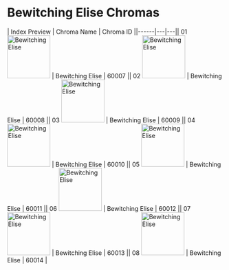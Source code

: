 # Bewitching Elise Chromas

| Index  Preview | Chroma Name | Chroma ID ||------|---|---|| 01  <img src='https://raw.communitydragon.org/latest/plugins/rcp-be-lol-game-data/global/default/v1/champion-chroma-images/60/60007.png' alt='Bewitching Elise' width='100'> | Bewitching Elise | 60007 || 02  <img src='https://raw.communitydragon.org/latest/plugins/rcp-be-lol-game-data/global/default/v1/champion-chroma-images/60/60008.png' alt='Bewitching Elise' width='100'> | Bewitching Elise | 60008 || 03  <img src='https://raw.communitydragon.org/latest/plugins/rcp-be-lol-game-data/global/default/v1/champion-chroma-images/60/60009.png' alt='Bewitching Elise' width='100'> | Bewitching Elise | 60009 || 04  <img src='https://raw.communitydragon.org/latest/plugins/rcp-be-lol-game-data/global/default/v1/champion-chroma-images/60/60010.png' alt='Bewitching Elise' width='100'> | Bewitching Elise | 60010 || 05  <img src='https://raw.communitydragon.org/latest/plugins/rcp-be-lol-game-data/global/default/v1/champion-chroma-images/60/60011.png' alt='Bewitching Elise' width='100'> | Bewitching Elise | 60011 || 06  <img src='https://raw.communitydragon.org/latest/plugins/rcp-be-lol-game-data/global/default/v1/champion-chroma-images/60/60012.png' alt='Bewitching Elise' width='100'> | Bewitching Elise | 60012 || 07  <img src='https://raw.communitydragon.org/latest/plugins/rcp-be-lol-game-data/global/default/v1/champion-chroma-images/60/60013.png' alt='Bewitching Elise' width='100'> | Bewitching Elise | 60013 || 08  <img src='https://raw.communitydragon.org/latest/plugins/rcp-be-lol-game-data/global/default/v1/champion-chroma-images/60/60014.png' alt='Bewitching Elise' width='100'> | Bewitching Elise | 60014 |
